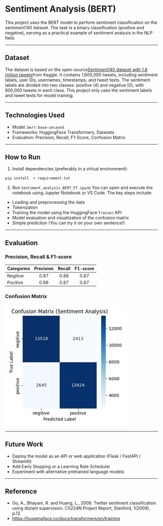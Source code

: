 # Sentiment Analysis (BERT)


This project uses the BERT model to perform sentiment classification on the sentiment140 dataset. The task is a binary classification (positive and negative), serving as a practical example of sentiment analysis in the NLP field.

---

## Dataset
The dataset is based on the open-source[Sentiment140 dataset with 1.6 million tweets](<https://www.kaggle.com/datasets/kazanova/sentiment140> "Title")from Kaggle. It contains 1,600,000 tweets, including sentiment labels, user IDs, usernames, timestamps, and tweet texts. The sentiment labels are divided into two classes: positive (4) and negative (0), with 800,000 tweets in each class. This project only uses the sentiment labels and tweet texts for model training.

---

## Technologies Used
- Model: ```bert-base-uncased```
- Frameworks: HuggingFace Transformers, Datasets
- Evaluation: Precision, Recall, F1-Score, Confusion Matrix

---

## How to Run
1. Install dependencies (preferably in a virtual environment):
```python
pip install -r requirement.txt
```

2. Run ```Sentiment_analysis_BERT_FT.ipynb```
You can open and execute the notebook using Jupyter Notebook or VS Code. The key steps include:

- Loading and preprocessing the data
- Tokenization
- Training the model using the HuggingFace ```Trainer``` API
- Model evaluation and visualization of the confusion matrix
- Simple prediction (You can try it on your own sentence!)

---

## Evaluation
### Precision, Recall & F1-score

|Categories|Precision| Recall | F1-score|
|:-------|:------: | :------: | :------: |
|Negitive|0.87   |   0.88  | 0.87|
|Pocitive|0.88   |   0.87  | 0.87|


### Confusion Matrix
![image1](<results/confusion_matrix.jpg> "confusion matrix")

---

## Future Work
- Deploy the model as an API or web application (Flask / FastAPI / Streamlit)
- Add Early Stopping or a Learning Rate Scheduler
- Experiment with alternative pretrained language models

--- 

## Reference
- Go, A., Bhayani, R. and Huang, L., 2009. Twitter sentiment classification using distant supervision. CS224N Project Report, Stanford, 1(2009), p.12.
- https://huggingface.co/docs/transformers/en/training



